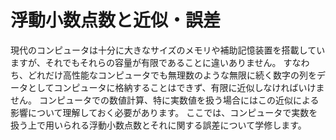 # 浮動小数点数と近似・誤差

現代のコンピュータは十分に大きなサイズのメモリや補助記憶装置を搭載していますが、それでもそれらの容量が有限であることに違いありません。
すなわち、どれだけ高性能なコンピュータでも無理数のような無限に続く数字の列をデータとしてコンピュータに格納することはできず、有限に近似しなければいけません。
コンピュータでの数値計算、特に実数値を扱う場合にはこの近似による影響について理解しておく必要があります。
ここでは、コンピュータで実数を扱う上で用いられる浮動小数点数とそれに関する誤差について学修します。
